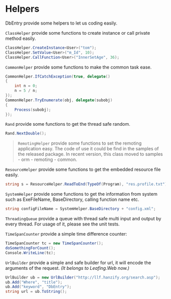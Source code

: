 Helpers
==========

DbEntry provide some helpers to let us coding easily.

``ClassHelper`` provide some functions to create instance or call private method easily.

````c#
ClassHelper.CreateInstance<User>("tom");
ClassHelper.SetValue<User>("m_Id", 10);
ClassHelper.CallFunction<User>("InnerSetAge", 36);
````

``CommonHelper`` provide some functions to make the common task ease.

````c#
CommonHelper.IfCatchException(true, delegate()
{
    int n = 0;
    n = 5 / n;
});
CommonHelper.TryEnumerate(obj, delegate(subobj)
{
    Process(subobj);
});
````

``Rand`` provide some functions to get the thread safe random.

````c#
Rand.NextDouble();
````

>``RemotingHelper`` provide some functions to set the remoting application easy. The code of use it could be find in the samples of the released package. In recent version, this class moved to samples - orm - remoting - common.

``ResourceHelper`` provide some functions to get the embedded resource file easily.

````c#
string s = ResourceHelper.ReadToEnd(TypeOf(Program), "res.profile.txt");
````

``SystemHelper`` provide some functions to get the information from system such as ExeFileName, BaseDirectory, calling function name etc.

````c#
string configFileName = SystemHelper.BaseDirectory + "config.xml";
````

``ThreadingQueue`` provide a queue with thread safe multi input and output by every thread. For usage of it, please see the unit tests.

``TimeSpanCounter`` provide a simple time difference counter:

````c#
TimeSpanCounter tc = new TimeSpanCounter();
doSomethingForCount();
Console.WriteLine(tc);
````

``UrlBuilder`` provide a simple and safe builder for url, it will encode the arguments of the request. _(It belongs to Leafing.Web now.)_

````c#
UrlBuilder ub = new UrlBuilder("http://llf.hanzify.org/search.asp");
ub.Add("Where", "title");
ub.Add("keyword", "DbEntry");
string url = ub.ToString();
````
